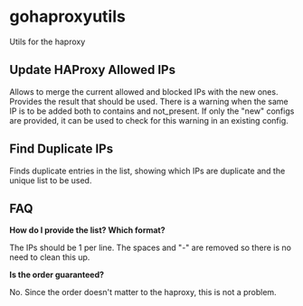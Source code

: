 # gohaproxyutils
Utils for the haproxy

## Update HAProxy Allowed IPs

Allows to merge the current allowed and blocked IPs with the new ones. Provides the result that should be used.
There is a warning when the same IP is to be added both to contains and not_present. If only the "new" configs are provided, it can be used to check for this warning in an existing config.

## Find Duplicate IPs

Finds duplicate entries in the list, showing which IPs are duplicate and the unique list to be used.

## FAQ

**How do I provide the list? Which format?**

The IPs should be 1 per line. The spaces and "-" are removed so there is no need to clean this up.

**Is the order guaranteed?**

No. Since the order doesn't matter to the haproxy, this is not a problem.
